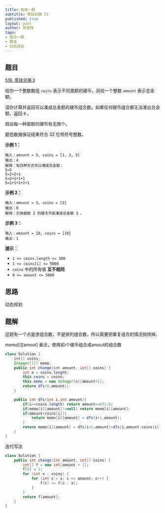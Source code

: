 ```yaml
---
title: 每日一题
subtitle: 零钱兑换 II
published: true
layout: post
author: 陈家辉
tags:
- 每日一题
- 算法
- 动态规划
---
```


## 题目

[518. 零钱兑换 II](https://leetcode.cn/problems/coin-change-ii/)

给你一个整数数组 `coins` 表示不同面额的硬币，另给一个整数 `amount` 表示总金额。

请你计算并返回可以凑成总金额的硬币组合数。如果任何硬币组合都无法凑出总金额，返回 `0` 。

假设每一种面额的硬币有无限个。 

题目数据保证结果符合 32 位带符号整数。



**示例 1：**

```
输入：amount = 5, coins = [1, 2, 5]
输出：4
解释：有四种方式可以凑成总金额：
5=5
5=2+2+1
5=2+1+1+1
5=1+1+1+1+1
```

**示例 2：**

```
输入：amount = 3, coins = [2]
输出：0
解释：只用面额 2 的硬币不能凑成总金额 3 。
```

**示例 3：**

```
输入：amount = 10, coins = [10] 
输出：1
```

 

**提示：**

- `1 <= coins.length <= 300`
- `1 <= coins[i] <= 5000`
- `coins` 中的所有值 **互不相同**
- `0 <= amount <= 5000`

## 思路

动态规划

## 题解

这题有一个点是求组合数，不是排列组合数，所以需要把重复组合的情况排除掉。

memo\[i][amout] 表示，使用前i个硬币组合成amout的组合数

```java
class Solution {
  	int[] coins;
  	Integer[][] memo;
    public int change(int amount, int[] coins) {
        int n = coins.length;
      	this.coins = coins;
        this.memo = new Integer[n][amount+1];
        return dfs(0,amount);
    }

    public int dfs(int i,int amount){
        if(i>=coins.length) return amount==0?1:0;
        if(memo[i][amount]!=null) return memo[i][amount];
        if(amount<coins[i]){
            return memo[i][amount] = dfs(i+1,amount);
        }
        return memo[i][amount] = dfs(i+1,amount)+dfs(i,amount-coins[i]);
    }
}
```

迭代写法

```java
class Solution {
    public int change(int amount, int[] coins) {
        int[] f = new int[amount + 1];
        f[0] = 1;
        for (int x : coins) {
            for (int c = x; c <= amount; c++) {
                f[c] += f[c - x];
            }
        }
        return f[amount];
    }
}
```

